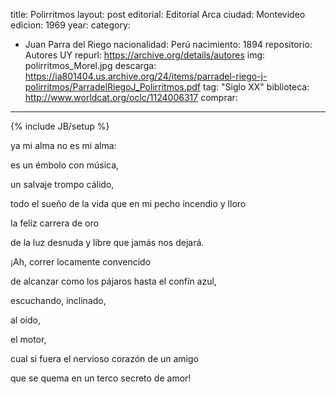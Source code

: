 
title: Polirritmos
layout: post
editorial: Editorial Arca
ciudad: Montevideo
edicion: 1969
year: 
category: 
- Juan Parra del Riego
nacionalidad: Perú
nacimiento: 1894
repositorio: Autores UY
repurl: https://archive.org/details/autores
img: polirritmos_Morel.jpg
descarga: https://ia801404.us.archive.org/24/items/parradel-riego-j-polirritmos/ParradelRiegoJ_Polirritmos.pdf
tag: "Siglo XX"
biblioteca: http://www.worldcat.org/oclc/1124006317
comprar: 
---
{% include JB/setup %}

ya mi alma no es mi alma:
 
es un émbolo con música,
 
un salvaje trompo cálido,
 
todo el sueño de la vida que en mi pecho incendio y lloro
 
la feliz carrera de oro
 
de la luz desnuda y libre que jamás nos dejará.
 
¡Ah, correr locamente convencido
 
de alcanzar como los pájaros hasta el confín azul,
 
escuchando, inclinado,
 
al oído,
 
el motor,
 
cual si fuera el nervioso corazón de un amigo
 
que se quema en un terco secreto de amor!
